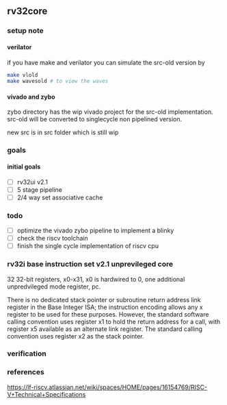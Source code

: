 ## rv32core

### setup note

#### verilator

if you have make and verilator you can simulate the src-old version by

```sh
make vlold
make wavesold # to view the waves
```

#### vivado and zybo

zybo directory has the wip vivado project for the src-old implementation.
src-old will be converted to singlecycle non pipelined version.

new src is in src folder which is still wip

### goals

#### initial goals

- [ ] rv32ui v2.1
- [ ] 5 stage pipeline
- [ ] 2/4 way set associative cache

### todo

- [ ] optimize the vivado zybo pipeline to implement a blinky
- [ ] check the riscv toolchain
- [ ] finish the single cycle implementation of riscv cpu

### rv32i base instruction set v2.1 unprevileged core

32 32-bit registers, x0-x31, x0 is hardwired to 0, one additional unpredvileged
mode register, pc.

There is no dedicated stack pointer or subroutine return address link register
in the Base Integer ISA; the instruction encoding allows any x register to be
used for these purposes. However, the standard software calling convention uses
register x1 to hold the return address for a call, with register x5 available as
an alternate link register. The standard calling convention uses register x2 as
the stack pointer.

### verification

### references

https://lf-riscv.atlassian.net/wiki/spaces/HOME/pages/16154769/RISC-V+Technical+Specifications
